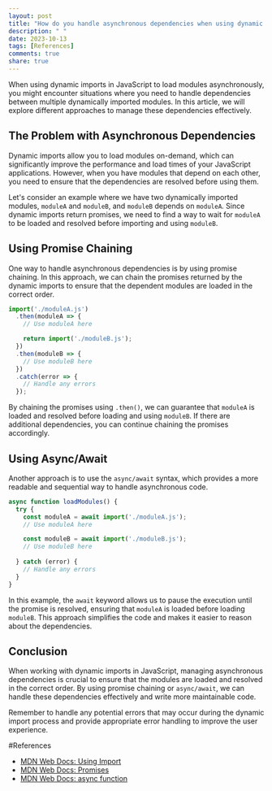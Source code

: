 ```yaml
---
layout: post
title: "How do you handle asynchronous dependencies when using dynamic imports in JavaScript?"
description: " "
date: 2023-10-13
tags: [References]
comments: true
share: true
---
```


When using dynamic imports in JavaScript to load modules asynchronously, you might encounter situations where you need to handle dependencies between multiple dynamically imported modules. In this article, we will explore different approaches to manage these dependencies effectively.

## The Problem with Asynchronous Dependencies

Dynamic imports allow you to load modules on-demand, which can significantly improve the performance and load times of your JavaScript applications. However, when you have modules that depend on each other, you need to ensure that the dependencies are resolved before using them.

Let's consider an example where we have two dynamically imported modules, `moduleA` and `moduleB`, and `moduleB` depends on `moduleA`. Since dynamic imports return promises, we need to find a way to wait for `moduleA` to be loaded and resolved before importing and using `moduleB`.

## Using Promise Chaining

One way to handle asynchronous dependencies is by using promise chaining. In this approach, we can chain the promises returned by the dynamic imports to ensure that the dependent modules are loaded in the correct order.

```javascript
import('./moduleA.js')
  .then(moduleA => {
    // Use moduleA here

    return import('./moduleB.js');
  })
  .then(moduleB => {
    // Use moduleB here
  })
  .catch(error => {
    // Handle any errors
  });
```

By chaining the promises using `.then()`, we can guarantee that `moduleA` is loaded and resolved before loading and using `moduleB`. If there are additional dependencies, you can continue chaining the promises accordingly.

## Using Async/Await

Another approach is to use the `async/await` syntax, which provides a more readable and sequential way to handle asynchronous code.

```javascript
async function loadModules() {
  try {
    const moduleA = await import('./moduleA.js');
    // Use moduleA here

    const moduleB = await import('./moduleB.js');
    // Use moduleB here
  
  } catch (error) {
    // Handle any errors
  }
}
```

In this example, the `await` keyword allows us to pause the execution until the promise is resolved, ensuring that `moduleA` is loaded before loading `moduleB`. This approach simplifies the code and makes it easier to reason about the dependencies.

## Conclusion

When working with dynamic imports in JavaScript, managing asynchronous dependencies is crucial to ensure that the modules are loaded and resolved in the correct order. By using promise chaining or `async/await`, we can handle these dependencies effectively and write more maintainable code.

Remember to handle any potential errors that may occur during the dynamic import process and provide appropriate error handling to improve the user experience.

#References
- [MDN Web Docs: Using Import](https://developer.mozilla.org/en-US/docs/Web/JavaScript/Reference/Statements/import)
- [MDN Web Docs: Promises](https://developer.mozilla.org/en-US/docs/Web/JavaScript/Reference/Global_Objects/Promise)
- [MDN Web Docs: async function](https://developer.mozilla.org/en-US/docs/Web/JavaScript/Reference/Statements/async_function)